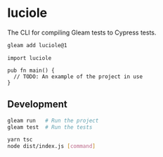 # luciole

The CLI for compiling Gleam tests to Cypress tests.

<!-- [![Package Version](https://img.shields.io/hexpm/v/luciole)](https://hex.pm/packages/luciole)
[![Hex Docs](https://img.shields.io/badge/hex-docs-ffaff3)](https://hexdocs.pm/luciole/) -->

```sh
gleam add luciole@1
```
```gleam
import luciole

pub fn main() {
  // TODO: An example of the project in use
}
```

<!-- Further documentation can be found at <https://hexdocs.pm/luciole>. -->

## Development

```sh
gleam run   # Run the project
gleam test  # Run the tests

yarn tsc
node dist/index.js [command]
```
